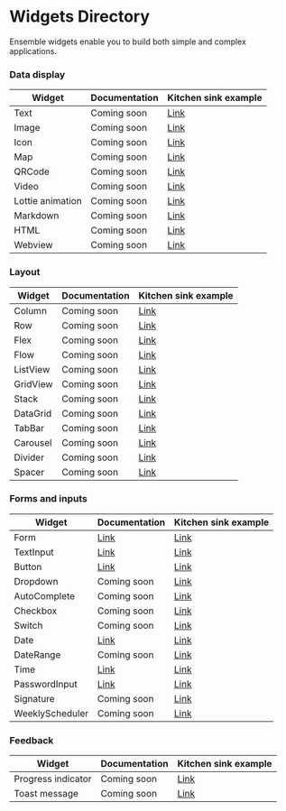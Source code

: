 # Widgets Directory

Ensemble widgets enable you to build both simple and complex applications.

### Data display

| Widget           | Documentation | Kitchen sink example                                                                                                       |
| ---------------- | ------------- | -------------------------------------------------------------------------------------------------------------------------- |
| Text             | Coming soon   | [Link](https://studio.ensembleui.com/app/e24402cb-75e2-404c-866c-29e6c3dd7992/screen/c87f8b09-58e2-4c2f-99a1-cbbe9e25e9a5) |
| Image            | Coming soon   | [Link](https://studio.ensembleui.com/app/e24402cb-75e2-404c-866c-29e6c3dd7992/screen/7c7a3ffe-68ef-4e99-b9d1-4b5cee166233) |
| Icon             | Coming soon   | [Link](https://studio.ensembleui.com/app/e24402cb-75e2-404c-866c-29e6c3dd7992/screen/e7c686f5-b8a2-4670-9e6e-8fdb0fea768e) |
| Map              | Coming soon   | [Link](https://studio.ensembleui.com/app/e24402cb-75e2-404c-866c-29e6c3dd7992/screen/36e52d1a-39c5-4a6b-b064-2be6cfe3cf7b) |
| QRCode           | Coming soon   | [Link](https://studio.ensembleui.com/app/e24402cb-75e2-404c-866c-29e6c3dd7992/screen/f4921ba2-9f3d-4c33-8848-4df29a5e7a4d) |
| Video            | Coming soon   | [Link](https://studio.ensembleui.com/app/e24402cb-75e2-404c-866c-29e6c3dd7992/screen/fce92bbb-af8e-403d-bf2d-c10926cc89a0) |
| Lottie animation | Coming soon   | [Link](https://studio.ensembleui.com/app/e24402cb-75e2-404c-866c-29e6c3dd7992/screen/576f3004-83e6-429d-b256-628d85e05f7f) |
| Markdown         | Coming soon   | [Link](https://studio.ensembleui.com/app/e24402cb-75e2-404c-866c-29e6c3dd7992/screen/6b6d9c3d-359b-4768-99a5-3f087a64387c) |
| HTML             | Coming soon   | [Link](https://studio.ensembleui.com/app/e24402cb-75e2-404c-866c-29e6c3dd7992/screen/ZhTBody9YozadVvTlhW0)                 |
| Webview          | Coming soon   | [Link](https://studio.ensembleui.com/app/e24402cb-75e2-404c-866c-29e6c3dd7992/screen/22c8d57d-a906-4d11-873d-161fd6c56c0a) |

### Layout

| Widget   | Documentation | Kitchen sink example                                                                                                       |
| -------- | ------------- | -------------------------------------------------------------------------------------------------------------------------- |
| Column   | Coming soon   | [Link](https://studio.ensembleui.com/app/e24402cb-75e2-404c-866c-29e6c3dd7992/screen/90a8e4df-5eab-4473-ba10-2ecffc9596b0) |
| Row      | Coming soon   | [Link](https://studio.ensembleui.com/app/e24402cb-75e2-404c-866c-29e6c3dd7992/screen/4bd0d453-c243-429d-a562-93cbc9db38e3) |
| Flex     | Coming soon   | [Link](https://studio.ensembleui.com/app/e24402cb-75e2-404c-866c-29e6c3dd7992/screen/R3KgxV3UPWb4TjoiPI0U)                 |
| Flow     | Coming soon   | [Link](https://studio.ensembleui.com/app/e24402cb-75e2-404c-866c-29e6c3dd7992/screen/3e901fb8-a0e8-4f52-979b-7f5f2547e650) |
| ListView | Coming soon   | [Link](https://studio.ensembleui.com/app/e24402cb-75e2-404c-866c-29e6c3dd7992/screen/w0Wmu9ZMP4csk7IELSx3)                 |
| GridView | Coming soon   | [Link](https://studio.ensembleui.com/app/e24402cb-75e2-404c-866c-29e6c3dd7992/screen/DX5j2WVQFabmxD9FCD5h)                 |
| Stack    | Coming soon   | [Link](https://studio.ensembleui.com/app/e24402cb-75e2-404c-866c-29e6c3dd7992/screen/572ecf3b-b9f2-46f4-960f-ff438e5fa1dc) |
| DataGrid | Coming soon   | [Link](https://studio.ensembleui.com/app/e24402cb-75e2-404c-866c-29e6c3dd7992/screen/c5940e18-f2c1-4318-8e68-a678a6ae7247) |
| TabBar   | Coming soon   | [Link](https://studio.ensembleui.com/app/e24402cb-75e2-404c-866c-29e6c3dd7992/screen/cebd491d-7d90-43f4-9f17-b8575de441ca) |
| Carousel | Coming soon   | [Link](https://studio.ensembleui.com/app/e24402cb-75e2-404c-866c-29e6c3dd7992/screen/2e1d88b1-f281-4c2c-9bb1-bd18016d2b8c) |
| Divider  | Coming soon   | [Link](https://studio.ensembleui.com/app/e24402cb-75e2-404c-866c-29e6c3dd7992/screen/4a893a2e-5bde-400c-b974-b25b497d31a5) |
| Spacer   | Coming soon   | [Link](https://studio.ensembleui.com/app/e24402cb-75e2-404c-866c-29e6c3dd7992/screen/1d7e42a9-5bbc-4b4b-9a02-8c102234ee05) |

### Forms and inputs

| Widget          | Documentation                           | Kitchen sink example                                                                                                       |
| --------------- | --------------------------------------- | -------------------------------------------------------------------------------------------------------------------------- |
| Form            | [Link](/widget-reference/form)          | [Link](https://studio.ensembleui.com/app/e24402cb-75e2-404c-866c-29e6c3dd7992/screen/3107baf6-dfc3-42cd-b617-61c37b31f31e) |
| TextInput       | [Link](/widget-reference/textinput)     | [Link](https://studio.ensembleui.com/app/e24402cb-75e2-404c-866c-29e6c3dd7992/screen/abc081b1-bcb4-4db6-ae55-7987cb6c418e) |
| Button          | [Link](/widget-reference/button)        | [Link](https://studio.ensembleui.com/app/e24402cb-75e2-404c-866c-29e6c3dd7992/screen/09c1087b-f9ee-4a8c-9286-e0e881184c07) |
| Dropdown        | Coming soon                             | [Link](https://studio.ensembleui.com/app/e24402cb-75e2-404c-866c-29e6c3dd7992/screen/fb8d28a2-834e-40a9-8419-155272fb0191) |
| AutoComplete    | Coming soon                             | [Link](https://studio.ensembleui.com/app/e24402cb-75e2-404c-866c-29e6c3dd7992/screen/3tBTU9CUTu0IegpytNYa)                 |
| Checkbox        | Coming soon                             | [Link](https://studio.ensembleui.com/app/e24402cb-75e2-404c-866c-29e6c3dd7992/screen/21f43d9b-db21-40fe-9c2f-806267e6c412) |
| Switch          | Coming soon                             | [Link](https://studio.ensembleui.com/app/e24402cb-75e2-404c-866c-29e6c3dd7992/screen/3f4ba37a-0e6a-46a1-9b78-e4e04c84937d) |
| Date            | [Link](/widget-reference/date)          | [Link](https://studio.ensembleui.com/app/e24402cb-75e2-404c-866c-29e6c3dd7992/screen/e7zOy8oX5dxQU7kD5IO4)                 |
| DateRange       | Coming soon                             | [Link](https://studio.ensembleui.com/app/e24402cb-75e2-404c-866c-29e6c3dd7992/screen/b45c5576-ec22-4b04-832f-6dd7571dd20f) |
| Time            | [Link](/widget-reference/time)          | [Link](https://studio.ensembleui.com/app/e24402cb-75e2-404c-866c-29e6c3dd7992/screen/yNHLPObY1wWgCpg0sgoW)                 |
| PasswordInput   | [Link](/widget-reference/passwordinput) | [Link](https://studio.ensembleui.com/app/e24402cb-75e2-404c-866c-29e6c3dd7992/screen/218fa244-f0cd-4d17-91e6-7c099bbedede) |
| Signature       | Coming soon                             | [Link](https://studio.ensembleui.com/app/e24402cb-75e2-404c-866c-29e6c3dd7992/screen/70eb8a13-e7df-4778-b7e6-57df17b032a0) |
| WeeklyScheduler | Coming soon                             | [Link](https://studio.ensembleui.com/app/e24402cb-75e2-404c-866c-29e6c3dd7992/screen/244ce957-98ed-4db8-a5a7-ee587d6dfe0b) |

### Feedback

| Widget             | Documentation | Kitchen sink example                                                                                                       |
| ------------------ | ------------- | -------------------------------------------------------------------------------------------------------------------------- |
| Progress indicator | Coming soon   | [Link](https://studio.ensembleui.com/app/e24402cb-75e2-404c-866c-29e6c3dd7992/screen/c2c248f2-a289-40d3-acd5-65a1a7f3c5a2) |
| Toast message      | Coming soon   | [Link](https://studio.ensembleui.com/app/e24402cb-75e2-404c-866c-29e6c3dd7992/screen/9a576805-019a-4bd3-953f-3c623fbfb905) |
